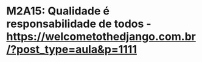 # M2A15: Qualidade é responsabilidade de todos - https://welcometothedjango.com.br/?post_type=aula&p=1111